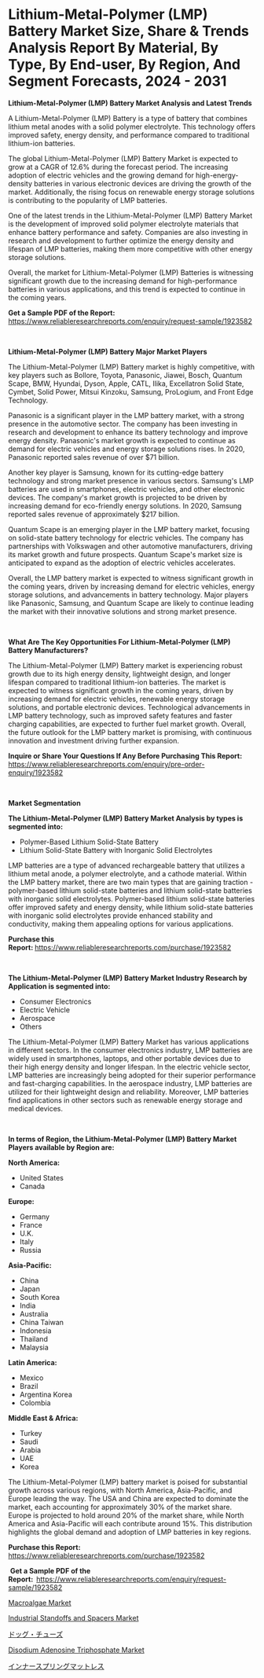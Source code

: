 <p><h1>Lithium-Metal-Polymer (LMP) Battery Market Size, Share & Trends Analysis Report By Material, By Type, By End-user, By Region, And Segment Forecasts, 2024 - 2031</h1></p><p><strong>Lithium-Metal-Polymer (LMP) Battery Market Analysis and Latest Trends</strong></p>
<p><p>A Lithium-Metal-Polymer (LMP) Battery is a type of battery that combines lithium metal anodes with a solid polymer electrolyte. This technology offers improved safety, energy density, and performance compared to traditional lithium-ion batteries.</p><p>The global Lithium-Metal-Polymer (LMP) Battery Market is expected to grow at a CAGR of 12.6% during the forecast period. The increasing adoption of electric vehicles and the growing demand for high-energy-density batteries in various electronic devices are driving the growth of the market. Additionally, the rising focus on renewable energy storage solutions is contributing to the popularity of LMP batteries.</p><p>One of the latest trends in the Lithium-Metal-Polymer (LMP) Battery Market is the development of improved solid polymer electrolyte materials that enhance battery performance and safety. Companies are also investing in research and development to further optimize the energy density and lifespan of LMP batteries, making them more competitive with other energy storage solutions.</p><p>Overall, the market for Lithium-Metal-Polymer (LMP) Batteries is witnessing significant growth due to the increasing demand for high-performance batteries in various applications, and this trend is expected to continue in the coming years.</p></p>
<p><strong>Get a Sample PDF of the Report:&nbsp;</strong> <a href="https://www.reliableresearchreports.com/enquiry/request-sample/1923582">https://www.reliableresearchreports.com/enquiry/request-sample/1923582</a></p>
<p>&nbsp;</p>
<p><strong>Lithium-Metal-Polymer (LMP) Battery Major Market Players</strong></p>
<p><p>The Lithium-Metal-Polymer (LMP) Battery market is highly competitive, with key players such as Bollore, Toyota, Panasonic, Jiawei, Bosch, Quantum Scape, BMW, Hyundai, Dyson, Apple, CATL, Ilika, Excellatron Solid State, Cymbet, Solid Power, Mitsui Kinzoku, Samsung, ProLogium, and Front Edge Technology.</p><p>Panasonic is a significant player in the LMP battery market, with a strong presence in the automotive sector. The company has been investing in research and development to enhance its battery technology and improve energy density. Panasonic's market growth is expected to continue as demand for electric vehicles and energy storage solutions rises. In 2020, Panasonic reported sales revenue of over $71 billion.</p><p>Another key player is Samsung, known for its cutting-edge battery technology and strong market presence in various sectors. Samsung's LMP batteries are used in smartphones, electric vehicles, and other electronic devices. The company's market growth is projected to be driven by increasing demand for eco-friendly energy solutions. In 2020, Samsung reported sales revenue of approximately $217 billion.</p><p>Quantum Scape is an emerging player in the LMP battery market, focusing on solid-state battery technology for electric vehicles. The company has partnerships with Volkswagen and other automotive manufacturers, driving its market growth and future prospects. Quantum Scape's market size is anticipated to expand as the adoption of electric vehicles accelerates.</p><p>Overall, the LMP battery market is expected to witness significant growth in the coming years, driven by increasing demand for electric vehicles, energy storage solutions, and advancements in battery technology. Major players like Panasonic, Samsung, and Quantum Scape are likely to continue leading the market with their innovative solutions and strong market presence.</p></p>
<p>&nbsp;</p>
<p><strong>What Are The Key Opportunities For Lithium-Metal-Polymer (LMP) Battery Manufacturers?</strong></p>
<p><p>The Lithium-Metal-Polymer (LMP) Battery market is experiencing robust growth due to its high energy density, lightweight design, and longer lifespan compared to traditional lithium-ion batteries. The market is expected to witness significant growth in the coming years, driven by increasing demand for electric vehicles, renewable energy storage solutions, and portable electronic devices. Technological advancements in LMP battery technology, such as improved safety features and faster charging capabilities, are expected to further fuel market growth. Overall, the future outlook for the LMP battery market is promising, with continuous innovation and investment driving further expansion.</p></p>
<p><strong>Inquire or Share Your Questions If Any Before Purchasing This Report:</strong> <a href="https://www.reliableresearchreports.com/enquiry/pre-order-enquiry/1923582">https://www.reliableresearchreports.com/enquiry/pre-order-enquiry/1923582</a></p>
<p>&nbsp;</p>
<p><strong>Market Segmentation</strong></p>
<p><strong>The Lithium-Metal-Polymer (LMP) Battery Market Analysis by types is segmented into:</strong></p>
<p><ul><li>Polymer-Based Lithium Solid-State Battery</li><li>Lithium Solid-State Battery with Inorganic Solid Electrolytes</li></ul></p>
<p><p>LMP batteries are a type of advanced rechargeable battery that utilizes a lithium metal anode, a polymer electrolyte, and a cathode material. Within the LMP battery market, there are two main types that are gaining traction - polymer-based lithium solid-state batteries and lithium solid-state batteries with inorganic solid electrolytes. Polymer-based lithium solid-state batteries offer improved safety and energy density, while lithium solid-state batteries with inorganic solid electrolytes provide enhanced stability and conductivity, making them appealing options for various applications.</p></p>
<p><strong>Purchase this Report:&nbsp;</strong><a href="https://www.reliableresearchreports.com/purchase/1923582">https://www.reliableresearchreports.com/purchase/1923582</a></p>
<p>&nbsp;</p>
<p><strong>The Lithium-Metal-Polymer (LMP) Battery Market Industry Research by Application is segmented into:</strong></p>
<p><ul><li>Consumer Electronics</li><li>Electric Vehicle</li><li>Aerospace</li><li>Others</li></ul></p>
<p><p>The Lithium-Metal-Polymer (LMP) Battery Market has various applications in different sectors. In the consumer electronics industry, LMP batteries are widely used in smartphones, laptops, and other portable devices due to their high energy density and longer lifespan. In the electric vehicle sector, LMP batteries are increasingly being adopted for their superior performance and fast-charging capabilities. In the aerospace industry, LMP batteries are utilized for their lightweight design and reliability. Moreover, LMP batteries find applications in other sectors such as renewable energy storage and medical devices.</p></p>
<p>&nbsp;</p>
<p><strong>In terms of Region, the Lithium-Metal-Polymer (LMP) Battery Market Players available by Region are:</strong></p>
<p>
    <p> <strong> North America: </strong>
        <ul>
            <li>United States</li>
            <li>Canada</li>
        </ul>
        </p> 
    <p> <strong> Europe: </strong>
        <ul>
            <li>Germany</li>
            <li>France</li>
            <li>U.K.</li>
            <li>Italy</li>
            <li>Russia</li>
        </ul>
        </p> 
    <p> <strong> Asia-Pacific: </strong>
        <ul>
            <li>China</li>
            <li>Japan</li>
            <li>South Korea</li>
            <li>India</li>
            <li>Australia</li>
            <li>China Taiwan</li>
            <li>Indonesia</li>
            <li>Thailand</li>
            <li>Malaysia</li>
        </ul>
        </p> 
    <p> <strong> Latin America: </strong>
        <ul>
            <li>Mexico</li>
            <li>Brazil</li>
            <li>Argentina Korea</li>
            <li>Colombia</li>
        </ul>
        </p> 
    <p> <strong> Middle East & Africa: </strong>
        <ul>
            <li>Turkey</li>
            <li>Saudi</li>
            <li>Arabia</li>
            <li>UAE</li>
            <li>Korea</li>
        </ul>
    </p>
    </p>
<p><p>The Lithium-Metal-Polymer (LMP) battery market is poised for substantial growth across various regions, with North America, Asia-Pacific, and Europe leading the way. The USA and China are expected to dominate the market, each accounting for approximately 30% of the market share. Europe is projected to hold around 20% of the market share, while North America and Asia-Pacific will each contribute around 15%. This distribution highlights the global demand and adoption of LMP batteries in key regions.</p></p>
<p><strong>Purchase this Report: </strong><a href="https://www.reliableresearchreports.com/purchase/1923582">https://www.reliableresearchreports.com/purchase/1923582</a></p>
<p>&nbsp;<strong>Get a Sample PDF of the Report:&nbsp;&nbsp;</strong><a href="https://www.reliableresearchreports.com/enquiry/request-sample/1923582">https://www.reliableresearchreports.com/enquiry/request-sample/1923582</a></p>
<p><strong></strong></p>
<p><p><a href="https://view.publitas.com/reportprime-1/macroalgae-market-with-the-goal-of-estimating-the-market-size-and-future-growth-potential-of-various-market-segments-based-on-component-applications-end-user-and-region/">Macroalgae Market</a></p><p><a href="https://skillful-vermicelli-b89.notion.site/Industrial-Standoffs-and-Spacers-Market-Size-Furnishes-Valuable-Information-Encompassing-Market-Shar-01726f678df2487fa58718ba35c00b78">Industrial Standoffs and Spacers Market</a></p><p><a href="https://medium.com/@yaren_68-91/%E7%8A%AC%E3%81%AE%E5%99%9B%E3%82%80%E3%81%8A%E3%82%84%E3%81%A4%E5%B8%82%E5%A0%B4%E3%82%B7%E3%82%A7%E3%82%A2%E3%81%AE%E9%80%B2%E5%8C%96%E3%81%A82024%E5%B9%B4%E3%81%8B%E3%82%892031%E5%B9%B4%E3%81%AE%E5%B8%82%E5%A0%B4%E6%88%90%E9%95%B7%E3%83%88%E3%83%AC%E3%83%B3%E3%83%89-d4628a66f1b6">ドッグ・チューズ</a></p><p><a href="https://view.publitas.com/reportprime-1/disodium-adenosine-triphosphate-market-research-report-reveals-the-latest-trends-and-opportunities-of-this-market-for-period-from-2024-2031/">Disodium Adenosine Triphosphate Market</a></p><p><a href="https://medium.com/@the_orlando3017/%E3%82%A4%E3%83%B3%E3%83%8A%E3%83%BC%E3%82%B9%E3%83%97%E3%83%AA%E3%83%B3%E3%82%B0%E3%83%9E%E3%83%83%E3%83%88%E3%83%AC%E3%82%B9%E5%B8%82%E5%A0%B4-%E5%B8%82%E5%A0%B4cagr-%E5%B8%82%E5%A0%B4%E5%8B%95%E5%90%91-%E3%81%8A%E3%82%88%E3%81%B3%E6%88%90%E9%95%B7%E6%88%A6%E7%95%A5%E3%81%AB%E5%AF%BE%E3%81%99%E3%82%8B%E6%B4%9E%E5%AF%9F-e764b113f427">インナースプリングマットレス</a></p></p>